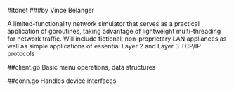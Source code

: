 #ltdnet
###by Vince Belanger

A limited-functionality network simulator that serves as a practical application of goroutines, taking advantage of lightweight multi-threading for network traffic.
Will include fictional, non-proprietary LAN appliances as well as simple applications of essential Layer 2 and Layer 3 TCP/IP protocols

##client.go
Basic menu operations, data structures

##conn.go
Handles device interfaces
